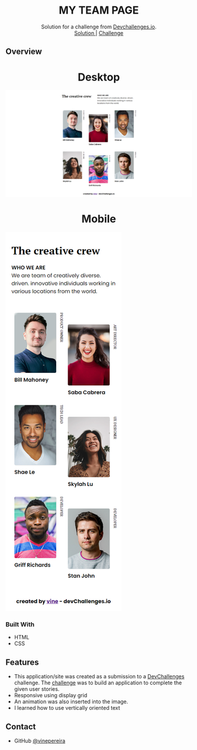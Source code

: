 <!-- Please update value in the {}  -->

<h1 align="center">MY TEAM PAGE</h1>

<div align="center">
   Solution for a challenge from  <a href="http://devchallenges.io" target="_blank">Devchallenges.io</a>.
</div>

<div align="center">
    <a href="https://vinepereira.github.io/My-Team-Page-Dev-Challenges//">
      Solution
    </a>
    <span> | </span>
    <a href="https://www.figma.com/file/F8d1qJsorEdY47N74HLxQ4/team-page-challenge?node-id=1%3A40&t=Ei6WB47ARDJ3tKF3-0">
      Challenge
    </a>
  </h3>
</div>

## Overview
<h1 align="center">Desktop</h1>

![screenshot](./desktop.png)

<h1 align="center">Mobile</h1>

![screenshot](./mobile.png)

### Built With

- HTML
- CSS

## Features

- This application/site was created as a submission to a [DevChallenges](https://devchallenges.io/challenges) challenge. The [challenge](https://devchallenges.io/challenges/wBunSb7FPrIepJZAg0sY) was to build an application to complete the given user stories.
- Responsive using display grid
- An animation was also inserted into the image.
- I learned how to use vertically oriented text


## Contact
- GitHub [@vinepereira](https://github.com/vinepereira)


